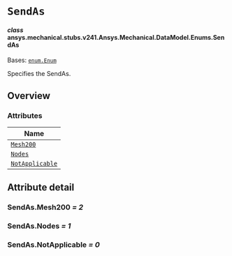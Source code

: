 # `SendAs`

<a id="ansys.mechanical.stubs.v241.Ansys.Mechanical.DataModel.Enums.SendAs"></a>

#### *class* ansys.mechanical.stubs.v241.Ansys.Mechanical.DataModel.Enums.SendAs

Bases: [`enum.Enum`](https://docs.python.org/3/library/enum.html#enum.Enum)

Specifies the SendAs.

<!-- !! processed by numpydoc !! -->

<a id="overview"></a>

## Overview

### Attributes

| Name |
| ------------------------------------------ |
| [`Mesh200`](#SendAs.Mesh200) |
| [`Nodes`](#SendAs.Nodes) |
| [`NotApplicable`](#SendAs.NotApplicable) |

<a id="attribute-detail"></a>

## Attribute detail

<a id="SendAs.Mesh200"></a>

### SendAs.Mesh200 *= 2*

<a id="SendAs.Nodes"></a>

### SendAs.Nodes *= 1*

<a id="SendAs.NotApplicable"></a>

### SendAs.NotApplicable *= 0*


